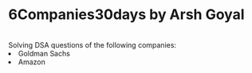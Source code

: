 # 6Companies30days by Arsh Goyal
 <br>
Solving DSA questions of the following companies:<br>
<li>Goldman Sachs</li>
<li>Amazon</li>
